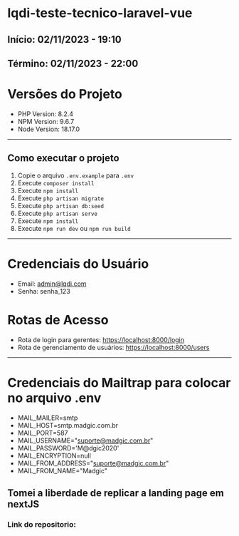 # lqdi-teste-tecnico-laravel-vue

## Início: 02/11/2023 - 19:10

## Término: 02/11/2023 - 22:00

# Versões do Projeto

-   PHP Version: 8.2.4
-   NPM Version: 9.6.7
-   Node Version: 18.17.0

---

## Como executar o projeto

1. Copie o arquivo `.env.example` para `.env`
2. Execute `composer install`
3. Execute `npm install`
4. Execute `php artisan migrate`
5. Execute `php artisan db:seed`
6. Execute `php artisan serve`
7. Execute `npm install`
8. Execute `npm run dev` ou `npm run build`

---

# Credenciais do Usuário

-   Email: admin@lqdi.com
-   Senha: senha_123

# Rotas de Acesso

-   Rota de login para gerentes: [https://localhost:8000/login](https://localhost:8000/login)
-   Rota de gerenciamento de usuários: [https://localhost:8000/users](https://localhost:8000/users)

---

# Credenciais do Mailtrap para colocar no arquivo .env

-   MAIL_MAILER=smtp
-   MAIL_HOST=smtp.madgic.com.br
-   MAIL_PORT=587
-   MAIL_USERNAME="suporte@madgic.com.br"
-   MAIL_PASSWORD='M@dgic2020'
-   MAIL_ENCRYPTION=null
-   MAIL_FROM_ADDRESS="suporte@madgic.com.br"
-   MAIL_FROM_NAME="Madgic"

## Tomei a liberdade de replicar a landing page em nextJS

### Link do repositorio:
